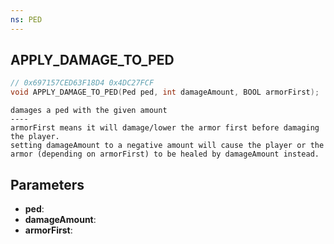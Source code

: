 ```yaml
---
ns: PED
---
```

## APPLY_DAMAGE_TO_PED

```c
// 0x697157CED63F18D4 0x4DC27FCF
void APPLY_DAMAGE_TO_PED(Ped ped, int damageAmount, BOOL armorFirst);
```

```
damages a ped with the given amount  
----  
armorFirst means it will damage/lower the armor first before damaging the player.  
setting damageAmount to a negative amount will cause the player or the armor (depending on armorFirst) to be healed by damageAmount instead.  
```

## Parameters
* **ped**: 
* **damageAmount**: 
* **armorFirst**: 

